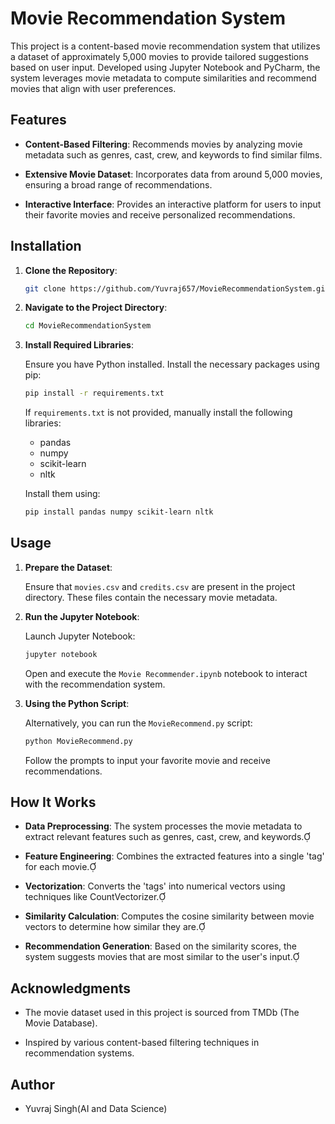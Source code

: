 # Movie Recommendation System

This project is a content-based movie recommendation system that utilizes a dataset of approximately 5,000 movies to provide tailored suggestions based on user input. Developed using Jupyter Notebook and PyCharm, the system leverages movie metadata to compute similarities and recommend movies that align with user preferences.

## Features

- **Content-Based Filtering**: Recommends movies by analyzing movie metadata such as genres, cast, crew, and keywords to find similar films.

- **Extensive Movie Dataset**: Incorporates data from around 5,000 movies, ensuring a broad range of recommendations.

- **Interactive Interface**: Provides an interactive platform for users to input their favorite movies and receive personalized recommendations.

## Installation

1. **Clone the Repository**:

   ```bash
   git clone https://github.com/Yuvraj657/MovieRecommendationSystem.git
   ```


2. **Navigate to the Project Directory**:

   ```bash
   cd MovieRecommendationSystem
   ```


3. **Install Required Libraries**:

   Ensure you have Python installed. Install the necessary packages using pip:

   ```bash
   pip install -r requirements.txt
   ```
   

   If `requirements.txt` is not provided, manually install the following libraries:

   - pandas
   - numpy
   - scikit-learn
   - nltk

   Install them using:

   ```bash
   pip install pandas numpy scikit-learn nltk
   ```


## Usage

1. **Prepare the Dataset**:

   Ensure that `movies.csv` and `credits.csv` are present in the project directory. These files contain the necessary movie metadata.

2. **Run the Jupyter Notebook**:

   Launch Jupyter Notebook:

   ```bash
   jupyter notebook
   ```


   Open and execute the `Movie Recommender.ipynb` notebook to interact with the recommendation system.

3. **Using the Python Script**:

   Alternatively, you can run the `MovieRecommend.py` script:

   ```bash
   python MovieRecommend.py
   ```


   Follow the prompts to input your favorite movie and receive recommendations.

## How It Works

- **Data Preprocessing**: The system processes the movie metadata to extract relevant features such as genres, cast, crew, and keywords.

- **Feature Engineering**: Combines the extracted features into a single 'tag' for each movie.

- **Vectorization**: Converts the 'tags' into numerical vectors using techniques like CountVectorizer.

- **Similarity Calculation**: Computes the cosine similarity between movie vectors to determine how similar they are.

- **Recommendation Generation**: Based on the similarity scores, the system suggests movies that are most similar to the user's input.


## Acknowledgments

- The movie dataset used in this project is sourced from TMDb (The Movie Database).

- Inspired by various content-based filtering techniques in recommendation systems.

## Author

- Yuvraj Singh(AI and Data Science)
